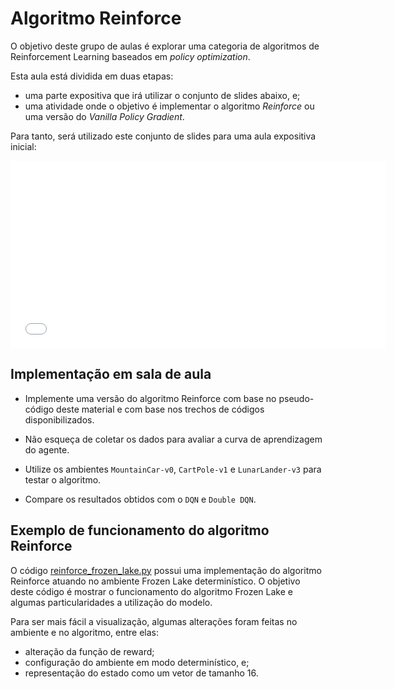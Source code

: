 # Algoritmo Reinforce

O objetivo deste grupo de aulas é explorar uma categoria de algoritmos de Reinforcement Learning baseados em *policy optimization*. 

Esta aula está dividida em duas etapas: 

* uma parte expositiva que irá utilizar o conjunto de slides abaixo, e;
* uma atividade onde o objetivo é implementar o algoritmo *Reinforce* ou uma versão do *Vanilla Policy Gradient*.

Para tanto, será utilizado este conjunto de slides para uma aula expositiva inicial: 

<embed src="reinforce_slides.pdf" type="application/pdf" width="600" height="300">

## Implementação em sala de aula

* Implemente uma versão do algoritmo Reinforce com base no pseudo-código deste material e com base nos trechos de códigos disponibilizados. 

* Não esqueça de coletar os dados para avaliar a curva de aprendizagem do agente. 

* Utilize os ambientes `MountainCar-v0`, `CartPole-v1` e `LunarLander-v3` para testar o algoritmo.

* Compare os resultados obtidos com o `DQN` e `Double DQN`. 

## Exemplo de funcionamento do algoritmo Reinforce

O código [reinforce_frozen_lake.py](./src/reinforce_frozen_lake.py) possui uma implementação do algoritmo Reinforce atuando no ambiente Frozen Lake determinístico. O objetivo deste código é mostrar o funcionamento do algoritmo Frozen Lake e algumas particularidades a utilização do modelo. 

Para ser mais fácil a visualização, algumas alterações foram feitas no ambiente e no algoritmo, entre elas: 

* alteração da função de reward;
* configuração do ambiente em modo determinístico, e;
* representação do estado como um vetor de tamanho 16. 

